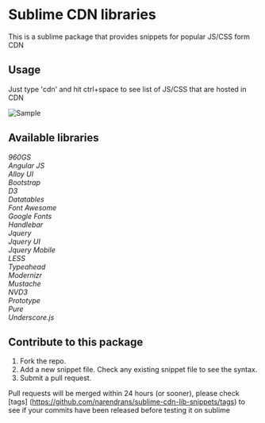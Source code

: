 Sublime CDN libraries
======

This is a sublime package that provides snippets for popular JS/CSS form CDN <br/>

## Usage
Just type 'cdn' and hit ctrl+space to see list of JS/CSS that are hosted in CDN

![Sample](https://raw.github.com/narendrans/sublime-cdn-lib-snippets/master/screenshot.png "Sample Screenshot") <br/>
## Available libraries
<em>
960GS <br/>
Angular JS<br/>
Alloy UI <br/>
Bootstrap<br/>
D3 <br/>
Datatables<br/>
Font Awesome<br/>
Google Fonts<br/>
Handlebar <br/>
Jquery<br/>
Jquery UI<br/>
Jquery Mobile<br/>
LESS <br/>
Typeahead <br/>
Modernizr<br/>
Mustache<br/>
NVD3 <br/>
Prototype <br/>
Pure <br/>
Underscore.js<br/>
</em>

## Contribute to this package

1. Fork the repo.<br/>
2. Add a new snippet file. Check any existing snippet file to see the syntax.<br/>
3. Submit a pull request.

Pull requests will be merged within 24 hours (or sooner), please check [tags] (https://github.com/narendrans/sublime-cdn-lib-snippets/tags) to see if your commits have been released before testing it on sublime
